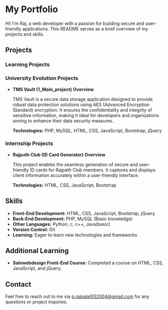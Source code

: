 # My Portfolio

Hi! I'm Raj, a web developer with a passion for building secure and user-friendly applications. This README serves as a brief overview of my projects and skills.

## Projects

### Learning Projects

### University Evolution Projects

* **TMS Vault (1_Main_project) Overview**

  TMS Vault is a secure data storage application designed to provide robust data protection solutions using AES (Advanced Encryption Standard) encryption. It ensures the confidentiality and integrity of sensitive information, making it ideal for developers and organizations aiming to enhance their data security measures.

  **Technologies:** PHP, MySQL, HTML, CSS, JavaScript, Bootstrap, jQuery

  
### Internship Projects

* **Rajputh Club (ID Card Generator) Overview**

  This project enables the seamless generation of secure and user-friendly ID cards for Rajpath Club members. It captures and displays client information accurately within a user-friendly interface.

  **Technologies:** HTML, CSS, JavaScript, Bootstrap


 
## Skills

* **Front-End Development:** HTML, CSS, JavaScript, Bootstrap, jQuery
* **Back-End Development:** PHP, MySQL (Basic knowledge)
* **Other Languages:** Python, c, c++, Java(basic)
* **Version Control:** Git
* **Learning:** Eager to learn new technologies and frameworks

## Additional Learning

* **Salewebdesign Front-End Course:** Completed a course on HTML, CSS, JavaScript, and jQuery.

## Contact

Feel free to reach out to me via p.rajpatel552004@gmail.com for any questions or project inquiries.
